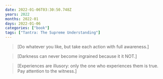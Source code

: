 ```yaml
---
date: 2022-01-06T03:30:50.748Z
years: 2022
months: 2022-01
days: 2022-01-06
categories: ["book"]
tags: ["Tantra: The Supreme Understanding"]
---
```

> [Do whatever you like, but take each action with full awareness.]

> [Darkness can never become ingrained because it it NOT.]

> [Experiences are illusory: only the one who experiences them is true. Pay attention to the witness.]
